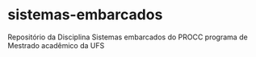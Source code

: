 # sistemas-embarcados
Repositório da Disciplina Sistemas embarcados do PROCC programa de Mestrado acadêmico da UFS
